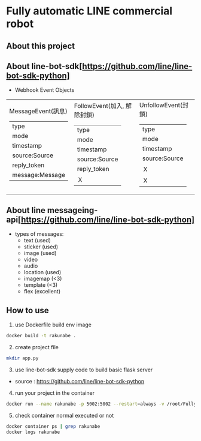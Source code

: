 # Fully automatic LINE commercial robot

## About this project

## About line-bot-sdk[https://github.com/line/line-bot-sdk-python]
- Webhook Event Objects
<table rules="none" align="center">
	<td>
        <table rules="none" align="center">
MessageEvent(訊息)
            <tr>
                <td>type</td>
            </tr>
            <tr>
                <td>mode</td>
            </tr>
            <tr>
                <td>timestamp</td>
            </tr>
            <tr>
                <td>source:Source</td>
            </tr>    
            <tr>
                <td>reply_token</td>
            </tr>    
            <tr>
                <td>message:Message</td>
            </tr>    
        </table>
    </td>
	<td>
        <table rules="none" align="center">
FollowEvent(加入, 解除封鎖)
            <tr>
                <td>type</td>
            </tr>
            <tr>
                <td>mode</td>
            </tr>
            <tr>
                <td>timestamp</td>
            </tr>
            <tr>
                <td>source:Source</td>
            </tr>    
            <tr>
                <td>reply_token</td>
            </tr>    
            <tr>
                <td>Ｘ</td>
            </tr>    
        </table>
    </td>
	<td>
        <table rules="none" align="center">
UnfollowEvent(封鎖)
            <tr>
                <td>type</td>
            </tr>
            <tr>
                <td>mode</td>
            </tr>
            <tr>
                <td>timestamp</td>
            </tr>
            <tr>
                <td>source:Source</td>
            </tr>    
            <tr>
                <td>Ｘ</td>
            </tr>    
            <tr>
                <td>Ｘ</td>
            </tr>    
        </table>
    </td>
</table>

## About line messageing-api[https://github.com/line/line-bot-sdk-python]
- types of messages:
    - text (used)
    - sticker (used)
    - image (used)
    - video 
    - audio
    - location (used)
    - imagemap (<3)
    - template (<3)
    - flex (excellent)

## How to use
1. use Dockerfile build env image
```bash
docker build -t rakunabe .
```
2. create project file
```bash
mkdir app.py
```
3. use line-bot-sdk supply code to build basic flask server
- source : https://github.com/line/line-bot-sdk-python
4. run your project in the container 
```bash
docker run --name rakunabe -p 5002:5002 --restart=always -v /root/Fully-automatic-LINE-commercial-robot:/app -d rakunabe
```
5. check container normal executed or not
```bash
docker container ps | grep rakunabe
docker logs rakunabe
```